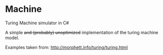 # Machine
Turing Machine simulator in C#

A simple ~~and (probably) unoptimized~~ implementation of the turing machine model.

Examples taken from: http://morphett.info/turing/turing.html
